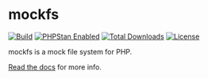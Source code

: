 # mockfs

[![Build](https://github.com/bizurkur/mockfs/workflows/Build/badge.svg?branch=master)](https://github.com/bizurkur/mockfs/actions)
[![PHPStan Enabled](https://img.shields.io/badge/PHPStan-enabled-brightgreen.svg?style=flat)](https://github.com/phpstan/phpstan)
[![Total Downloads](https://poser.pugx.org/bizurkur/mockfs/downloads)](https://packagist.org/packages/bizurkur/mockfs)
[![License](https://poser.pugx.org/bizurkur/mockfs/license)](https://packagist.org/packages/bizurkur/mockfs)

mockfs is a mock file system for PHP.

[Read the docs](https://bizurkur.github.io/mockfs/) for more info.
